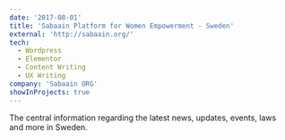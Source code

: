 ```yaml
---
date: '2017-08-01'
title: 'Sabaain Platform for Women Empowerment - Sweden'
external: 'http://sabaain.org/'
tech:
  - Wordpress
  - Elementor
  - Content Writing
  - UX Writing
company: 'Sabaain ORG'
showInProjects: true
---
```


The central information regarding the latest news, updates, events, laws and more in Sweden.
